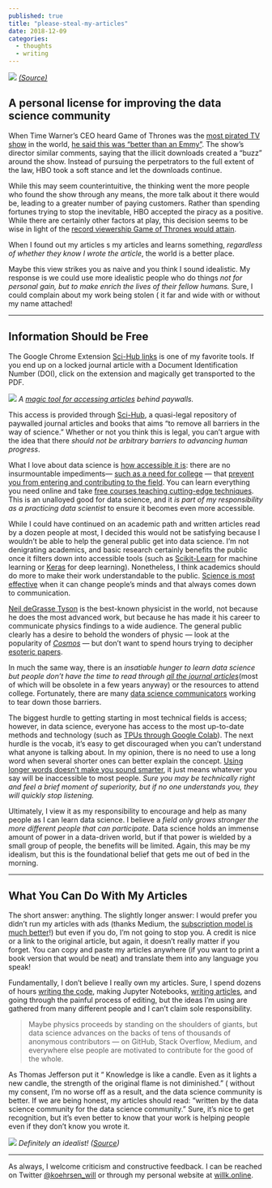 ```yaml
---
published: true
title: "please-steal-my-articles"
date: 2018-12-09
categories:
  - thoughts
  - writing
---
```

![](https://miro.medium.com/max/2000/1*HMZJY3HjxX9cuyrp5iL1cQ.jpeg?q=20)
*[(Source)](https://www.pexels.com/photo/white-and-black-sail-boat-on-ocean-996328/)*

## A personal license for improving the data science community

When Time Warner’s CEO heard Game of Thrones was the [most pirated TV show](https://mashable.com/2017/07/19/game-of-thrones-piracy/#eqtCyfRVVgqf) in the world, [he said this was “better than an Emmy”](https://www.fool.com/investing/general/2014/04/19/is-piracy-a-problem-for-hbo.aspx). The show’s director similar comments, saying that the illicit downloads created a “buzz” around the show. Instead of pursuing the perpetrators to the full extent of the law, HBO took a soft stance and let the downloads continue.

While this may seem counterintuitive, the thinking went the more people who found the show through any means, the more talk about it there would be, leading to a greater number of paying customers. Rather than spending fortunes trying to stop the inevitable, HBO accepted the piracy as a positive. While there are certainly other factors at play, this decision seems to be wise in light of the [record viewership Game of Thrones would attain](https://www.nytimes.com/2017/08/28/arts/television/game-of-thrones-finale-sets-ratings-record.html).

When I found out my articles s my articles and learns something, _regardless of whether they know I wrote the article_, the world is a better place.

Maybe this view strikes you as naive and you think I sound idealistic. My response is we could use more idealistic people who do things _not for personal gain, but to make enrich the lives of their fellow humans._ Sure, I could complain about my work being stolen ( it far and wide with or without my name attached!

* * *

## Information Should be Free

The Google Chrome Extension [Sci-Hub links](https://github.com/allanino/sci-hub-fy) is one of my favorite tools. If you end up on a locked journal article with a Document Identification Number (DOI), click on the extension and magically get transported to the PDF.

![](https://miro.medium.com/max/2000/1*7dQNACr7Bg_5Qno5Z8bisQ.gif?q=20)
*A [magic tool for accessing articles](https://github.com/allanino/sci-hub-fy) behind paywalls.*

This access is provided through [Sci-Hub](https://en.wikipedia.org/wiki/Sci-Hub), a quasi-legal repository of paywalled journal articles and books that aims “to remove all barriers in the way of science.” Whether or not you think this is legal, you can’t argue with the idea that there _should not be arbitrary barriers to advancing human progress_.

What I love about data science is [how accessible it is](https://www.mastersindatascience.com/top-100-data-science-resources/): there are no insurmountable impediments— [such as a need for college](https://www.fast.ai/2017/04/06/alternatives/) — that [prevent you from entering and contributing to the field](https://www.fast.ai/2018/08/27/grad-school/). You can learn everything you need online and take [free courses teaching cutting-edge techniques](https://course.fast.ai/part2.html). This is an unalloyed good for data science, and it _is part of my responsibility as a practicing data scientist_ to ensure it becomes even more accessible.

While I could have continued on an academic path and written articles read by a dozen people at most, I decided this would not be satisfying because I wouldn’t be able to help the general public get into data science. I’m not denigrating academics, and basic research certainly benefits the public once it filters down into accessible tools (such as [Scikit-Learn](https://scikit-learn.org/) for machine learning or [Keras](https://keras.io/) for deep learning). Nonetheless, I think academics should do more to make their work understandable to the public. [Science is most effective](https://blogs.scientificamerican.com/guest-blog/effective-communication-better-science/) when it can change people’s minds and that always comes down to communication.

[Neil deGrasse Tyson](https://www.haydenplanetarium.org/tyson/) is the best-known physicist in the world, not because he does the most advanced work, but because he has made it his career to communicate physics findings to a wide audience. The general public clearly has a desire to behold the wonders of physic — look at the popularity of [_Cosmos_](https://en.wikipedia.org/wiki/Cosmos:_A_Spacetime_Odyssey) — but don’t want to spend hours trying to decipher [esoteric papers](https://link.springer.com/chapter/10.1007%2F978-3-7643-7978-0_1).

In much the same way, there is an _insatiable hunger to learn data science but people don’t have the time to read through_ [_all the journal articles_](https://arxiv.org/)(most of which will be obsolete in a few years anyway) or the resources to attend college. Fortunately, there are many [data science communicators](https://www.becomingadatascientist.com/) working to tear down those barriers.

The biggest hurdle to getting starting in most technical fields is access; however, in data science, everyone has access to the most up-to-date methods and technology (such as [TPUs through Google Colab](https://colab.research.google.com/)). The next hurdle is the vocab, it’s easy to get discouraged when you can’t understand what anyone is talking about. In my opinion, there is no need to use a long word when several shorter ones can better explain the concept. [Using longer words doesn’t make you sound smarter](https://www.fastcompany.com/3052242/the-secret-to-sounding-smart-using-simple-language), it just means whatever you say will be inaccessible to most people. _Sure you may be technically right and feel a brief moment of superiority, but if no one understands you, they will quickly stop listening._

Ultimately, I view it as my responsibility to encourage and help as many people as I can learn data science. I believe a _field only grows stronger the more different people that can participate._ Data science holds an immense amount of power in a data-driven world, but if that power is wielded by a small group of people, the benefits will be limited. Again, this may be my idealism, but this is the foundational belief that gets me out of bed in the morning.

* * *

## What You Can Do With My Articles

The short answer: anything. The slightly longer answer: I would prefer you didn’t run my articles with ads (thanks Medium, the [subscription model is much better](https://observer.com/2017/03/sam-harriss-strategy-audience-free-content-creation-patreon/)!) but even if you do, I’m not going to stop you. A credit is nice or a link to the original article, but again, it doesn’t really matter if you forget. You can copy and paste my articles anywhere (if you want to print a book version that would be neat) and translate them into any language you speak!

Fundamentally, I don’t believe I really own my articles. Sure, I spend dozens of hours [writing the code](https://github.com/WillKoehrsen), making Jupyter Notebooks, [writing articles](/@williamkoehrsen/), and going through the painful process of editing, but the ideas I’m using are gathered from many different people and I can’t claim sole responsibility.

> Maybe physics proceeds by standing on the shoulders of giants, but data science advances on the backs of tens of thousands of anonymous contributors — on GitHub, Stack Overflow, Medium, and everywhere else people are motivated to contribute for the good of the whole.

As Thomas Jefferson put it “ Knowledge is like a candle. Even as it lights a new candle, the strength of the original flame is not diminished.” ( without my consent, I’m no worse off as a result, and the data science community is better. If we are being honest, my articles should read: “written by the data science community for the data science community.” Sure, it’s nice to get recognition, but it’s even better to know that your work is helping people even if they don’t know you wrote it.

![](https://miro.medium.com/max/2000/1*pKtQa-R4jQtUrhAqnzSWVQ.jpeg?q=20)
*Definitely an idealist! ([Source](https://www.azquotes.com/quote/798099))*

* * *

As always, I welcome criticism and constructive feedback. I can be reached on Twitter [@koehrsen_will](http://twitter.com/@koehrsen_will) or through my personal website at [willk.online](https://willk.online/).
